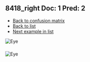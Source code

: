 ## 8418_right Doc: 1 Pred: 2
- [Back to confusion matrix](https://github.com/juliandewit/kaggle_retinopathy/blob/master/matrix.md)
- [Back to list](https://github.com/juliandewit/kaggle_retinopathy/blob/master/lists/12/list.md)
- [Next example in list](https://github.com/juliandewit/kaggle_retinopathy/blob/master/lists/12/86/8623_left.md)

![Eye](https://retinopaty.blob.core.windows.net/size1024/8418_right_1.jpeg)

### 

![Eye]()
